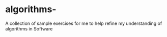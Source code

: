 # algorithms-
A collection of sample exercises for me to help refine my understanding of algorithms in Software
